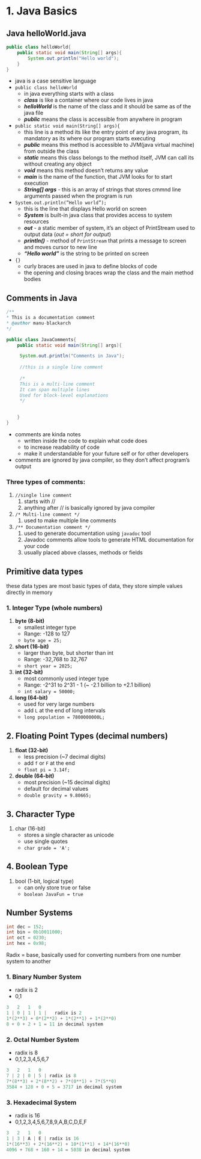 # 1. Java Basics

## **Java helloWorld.java**

```java
public class helloWorld{
	public static void main(String[] args){
		System.out.println("Hello world");
	}
}
```

- java is a case sensitive language
- `public class helloWorld`
    - in java everything starts with a class
    - ***class*** is like a container where our code lives in java
    - ***helloWorld***  is the name of the class and it should be same as of the java file
    - ***public*** means the class is accessible from anywhere in program
- `public static void main(String[] args){`
    - this line is a method its like the entry point of any java program, its mandatory as its where our program starts executing
    - ***public*** means this method is accessible to JVM(java virtual machine) from outside the class
    - ***static*** means this class belongs to the method itself, JVM can call its without creating any object
    - ***void*** means this method doesn’t returns any value
    - ***main*** is the name of the function, that JVM looks for to start execution
    - ***String[] args***  - this is an array of strings that stores cmmnd line arguments passed when the program is run
- `System.out.println(”Hello world”);`
    - this is the line that displays Hello world on screen
    - ***System*** is built-in java class that provides access to system resources
    - ***out***  -  a static member of system, it’s an object of PrintStream used to output data (*out = short for output*)
    - ***println()*** - method of `PrintStream` that prints a message to screen and moves cursor to new line
    - ***“Hello world”*** is the string to be printed on screen
- `{}`
    - curly braces are used in java to define blocks of code
    - the opening and closing braces wrap the class and the main method bodies

## **Comments in Java**

```java
/**
* This is a documentation comment 
* @author manu-blackarch
*/

public class JavaComments{
	public static void main(String[] args){

	 System.out.println("Comments in Java");
	 
	 //this is a single line comment
	 
	 /*
	 This is a multi-line comment
	 It can span multiple lines
	 Used for block-level explanations
	 */
	 

	}
}
```

- comments are kinda notes
    - written inside the code to explain what code does
    - to increase readability of code
    - make it understandable for your future self or for other developers
- comments are ignored by java compiler, so they don’t affect program’s output

### **Three types of comments:**

1. `//single line comment`  
    1. starts with //   
    2. anything after // is basically ignored by java compiler 
2. `/* Multi-line comment */`
    1. used to make multiple line comments 
3. `/** Documentation comment */`
    1. used to generate documentation using `javadoc` tool
    2. Javadoc comments allow tools to generate HTML documentation for your code
    3. usually placed above classes, methods or fields

## **Primitive data types**

these data types are most basic types of data, they store simple values directly in memory

### 1. Integer Type (whole numbers)

1. **byte (8-bit)**
    - smallest integer type
    - Range: -128 to 127
    - `byte age = 25;`
2. **short (16-bit)**
    - larger than byte, but shorter than int
    - Range: -32,768 to 32,767
    - `short year = 2025;`
3. **int (32-bit)**
    - most commonly used integer type
    - Range:  -2^31 to 2^31 - 1 (~ -2.1 billion to +2.1 billion)
    - `int salary = 50000;`
4. **long (64-bit)**
    - used for very large numbers
    - add `L` at the end of long intervals
    - `long population = 7800000000L;`

## 2. Floating Point Types (decimal numbers)

1. **float (32-bit)**
    - less precision (~7 decimal digits)
    - add `f` or `F` at the end
    - `float pi = 3.14f;`
2. **double (64-bit)**
    - most precision (~15 decimal digits)
    - default for decimal values
    - `double gravity = 9.80665;`

## 3. Character Type

1. char (16-bit)
    - stores a single character as unicode
    - use single quotes
    - `char grade = 'A';`

## 4. Boolean Type

1. bool (1-bit, logical type)
    - can only store true or false
    - `boolean JavaFun = true`

## **Number Systems**

```java
int dec = 152;
int bin = 0b10011000;
int oct = 0230;
int hex = 0x98;
```

Radix = base, basically used for converting numbers from one number system to another

### 1. Binary Number System

- radix is 2
- 0,1

```java
3   2   1   0
1 | 0 | 1 | 1 |   radix is 2
1*(2**3) + 0*(2**2) + 1*(2**1) + 1*(2**0)
8 + 0 + 2 + 1 = 11 in decimal system
```

### 2. Octal Number System

- radix is 8
- 0,1,2,3,4,5,6,7

```java
3   2   1   0
7 | 2 | 0 | 5 | radix is 8
7*(8**3) + 2*(8**2) + 7*(0**1) + 7*(5**0)
3584 + 128 + 0 + 5 = 3717 in decimal system
```

### 3. Hexadecimal System

- radix is 16
- 0,1,2,3,4,5,6,7,8,9,A,B,C,D,E,F

```java
3   2   1   0
1 | 3 | A | E | radix is 16
1*(16**3) + 2*(16**2) + 10*(1**1) + 14*(16**0)
4096 + 768 + 160 + 14 = 5038 in decimal system
```